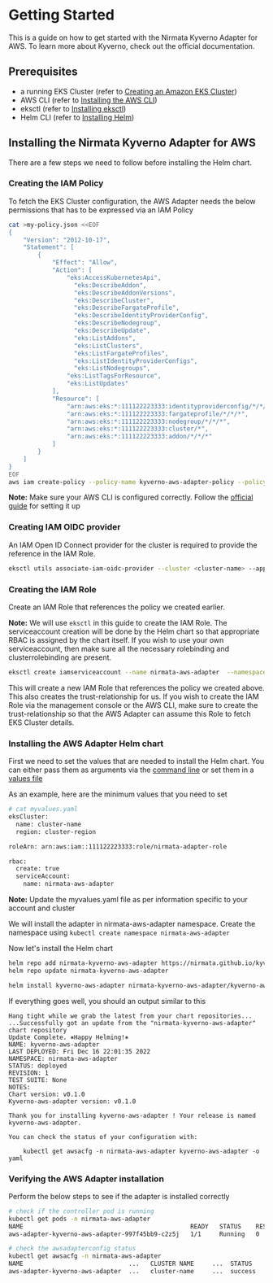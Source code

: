 # Getting Started

This is a guide on how to get started with the Nirmata Kyverno Adapter for AWS. To learn more about Kyverno, check out the official documentation.

## Prerequisites
- a running EKS Cluster (refer to [Creating an Amazon EKS Cluster](https://docs.aws.amazon.com/eks/latest/userguide/create-cluster.html))
- AWS CLI (refer to [Installing the AWS CLI](https://docs.aws.amazon.com/cli/latest/userguide/getting-started-install.html))
- eksctl (refer to [Installing eksctl](https://docs.aws.amazon.com/eks/latest/userguide/eksctl.html))
- Helm CLI (refer to [Installing Helm](https://helm.sh/docs/intro/install/))

## Installing the Nirmata Kyverno Adapter for AWS
There are a few steps we need to follow before installing the Helm chart.

### Creating the IAM Policy
To fetch the EKS Cluster configuration, the AWS Adapter needs the below permissions that has to be expressed via an IAM Policy

```bash
cat >my-policy.json <<EOF
{
    "Version": "2012-10-17",
    "Statement": [
        {
            "Effect": "Allow",
            "Action": [
                "eks:AccessKubernetesApi",
                  "eks:DescribeAddon",
                  "eks:DescribeAddonVersions",
                  "eks:DescribeCluster",
                  "eks:DescribeFargateProfile",
                  "eks:DescribeIdentityProviderConfig",
                  "eks:DescribeNodegroup",
                  "eks:DescribeUpdate",
                  "eks:ListAddons",
                  "eks:ListClusters",
                  "eks:ListFargateProfiles",
                  "eks:ListIdentityProviderConfigs",
                  "eks:ListNodegroups",
                "eks:ListTagsForResource",
                "eks:ListUpdates"
            ],
            "Resource": [
                "arn:aws:eks:*:111122223333:identityproviderconfig/*/*/*/*",
                "arn:aws:eks:*:111122223333:fargateprofile/*/*/*",
                "arn:aws:eks:*:111122223333:nodegroup/*/*/*",
                "arn:aws:eks:*:111122223333:cluster/*",
                "arn:aws:eks:*:111122223333:addon/*/*/*"
            ]
        }
    ]
}
EOF
aws iam create-policy --policy-name kyverno-aws-adapter-policy --policy-document file://my-policy.json
```

**Note:** Make sure your AWS CLI is configured correctly. Follow the [official guide](https://docs.aws.amazon.com/cli/latest/userguide/cli-configure-quickstart.html) for setting it up


### Creating IAM OIDC provider
An IAM Open ID Connect provider for the cluster is required to provide the reference in the IAM Role.

```bash
eksctl utils associate-iam-oidc-provider --cluster <cluster-name> --approve --region <region-code>
```

### Creating the IAM Role
Create an IAM Role that references the policy we created earlier.

**Note:** We will use `eksctl` in this guide to create the IAM Role. The serviceaccount creation will be done by the Helm chart so that appropriate RBAC is assigned by the chart itself. If you wish to use your own serviceaccount, then make sure all the necessary rolebinding and clusterrolebinding are present.

```bash
eksctl create iamserviceaccount --name nirmata-aws-adapter  --namespace nirmata-aws-adapter --cluster <cluster-name> --role-name nirmata-adapter-role --attach-policy-arn arn:aws:iam::111122223333:policy/kyverno-aws-adapter-policy   --role-only  --approve
```

This will create a new IAM Role that references the policy we created above. This also creates the trust-relationship for us. If you wish to create the IAM Role via the management console or the AWS CLI, make sure to create the trust-relationship so that the AWS Adapter can assume this Role to fetch EKS Cluster details.


### Installing the AWS Adapter Helm chart
First we need to set the values that are needed to install the Helm chart. You can either pass them as arguments via the [command line](https://helm.sh/docs/helm/helm_install/#helm-install) or set them in a [values file](https://helm.sh/docs/chart_template_guide/values_files/)

As an example, here are the minimum values that you need to set
```bash
# cat myvalues.yaml
eksCluster:
  name: cluster-name
  region: cluster-region

roleArn: arn:aws:iam::111122223333:role/nirmata-adapter-role

rbac:
  create: true
  serviceAccount:
    name: nirmata-aws-adapter
```

**Note:** Update the myvalues.yaml file as per information specific to your account and cluster

We will install the adapter in nirmata-aws-adapter namespace. Create the namespace using ```kubectl create namespace nirmata-aws-adapter```

Now let's install the Helm chart

```bash
helm repo add nirmata-kyverno-aws-adapter https://nirmata.github.io/kyverno-aws-adapter/
helm repo update nirmata-kyverno-aws-adapter

helm install kyverno-aws-adapter nirmata-kyverno-aws-adapter/kyverno-aws-adapter -f myvalues.yaml --namespace nirmata-aws-adapter
```

If everything goes well, you should an output similar to this

```
Hang tight while we grab the latest from your chart repositories...
...Successfully got an update from the "nirmata-kyverno-aws-adapter" chart repository
Update Complete. ⎈Happy Helming!⎈
NAME: kyverno-aws-adapter
LAST DEPLOYED: Fri Dec 16 22:01:35 2022
NAMESPACE: nirmata-aws-adapter
STATUS: deployed
REVISION: 1
TEST SUITE: None
NOTES:
Chart version: v0.1.0
Kyverno-aws-adapter version: v0.1.0

Thank you for installing kyverno-aws-adapter ! Your release is named kyverno-aws-adapter.

You can check the status of your configuration with:

    kubectl get awsacfg -n nirmata-aws-adapter kyverno-aws-adapter -o yaml
```

### Verifying the AWS Adapter installation
Perform the below steps to see if the adapter is installed correctly
```bash
# check if the controller pod is running
kubectl get pods -n nirmata-aws-adapter
NAME                                              READY   STATUS    RESTARTS   AGE
aws-adapter-kyverno-aws-adapter-997f45bb9-c2z5j   1/1     Running   0          109m

# check the awsadapterconfig status
kubectl get awsacfg -n nirmata-aws-adapter
NAME                             ...   CLUSTER NAME     ...  STATUS
aws-adapter-kyverno-aws-adapter  ...   cluster-name     ...  success
```
